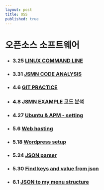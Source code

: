 ```yaml
---
layout: post
title: OSS
published: true
---
```


# 오픈소스 소프트웨어

* ### 3.25 [LINUX COMMAND LINE](http://ykss.github.io/linux)
* ### 3.31 [JSMN CODE ANALYSIS](http://ykss.github.io/jsmn)
* ### 4.6 [GIT PRACTICE](http://ykss.github.io/git) 
* ### 4.8 [JSMN EXAMPLE 코드 분석](http://ykss.github.io/jsmn_example)
* ### 4.27 [Ubuntu & APM - setting](https://ykss.github.io/Ubuntu&APM-setting)
* ### 5.6 [Web hosting](https://ykss.github.io/web_hosting)
* ### 5.18 [Wordpress setup](https://ykss.github.io/wordpress)
* ### 5.24 [JSON parser](https://ykss.github.io/parsejsonfile)
* ### 5.30 [Find keys and value from json](https://ykss.github.io/upgradeparser)
* ### 6.1 [JSON to my menu structure](https://ykss.github.io/jsonmenu)